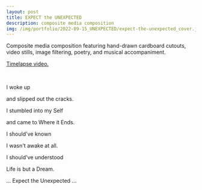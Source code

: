 ```yaml
---
layout: post
title: EXPECT the UNEXPECTED
description: composite media composition
img: /img/portfolio/2022-09-15_UNEXPECTED/expect-the-unexpected_cover.jpg
---
```


Composite media composition featuring hand-drawn cardboard cutouts, video stills, image filtering, poetry, and musical accompaniment.

[Timelapse video.](https://www.youtube.com/watch?v=6w87ZMXPx-4)

<div class="img_row">
	<img class="col one" src="{{ site.baseurl }}/img/portfolio/2022-09-15_UNEXPECTED/expect-the-unexpected_cover.jpg" alt="" title="EXPECT"/>
	<img class="col two" src="{{ site.baseurl }}/img/portfolio/2022-09-15_UNEXPECTED/expect-the-unexpected_cover.jpg" alt="" title="the"/>
</div>
<div class="img_row">
	<img class="col three" src="{{ site.baseurl }}/img/portfolio/2022-09-15_UNEXPECTED/expect-the-unexpected_cover.jpg" alt="" title="UNEXPECTED"/>
</div>

I woke up

and slipped out the cracks.

I stumbled into my Self

and came to Where it Ends.

I should've known

I wasn't awake at all.

I should've understood

Life is but a Dream.

... Expect the Unexpected ...

